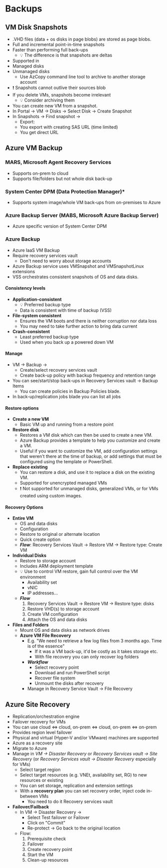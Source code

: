 # Backups

## VM Disk Snapshots

- .VHD files (data + os disks in page blobs) are stored as page blobs.
- Full and incremental point-in-time snapshots
- Faster than performing full back-ups
  - 💡 The difference is that snapshots are deltas
- Supported in
- Managed disks
- Unmanaged disks
  - Use AzCopy command line tool to archive to another storage account
- ❗ Snapshots cannot outlive their sources blob
- If you delete VMs, snapshots become irrelevant
  - 💡 Consider archiving them
- You can create new VM from a snapshot.
- In Portal -> VM -> Disks -> Select Disk -> Create Snapshot
- In Snapshots -> Find snapshot ->
  - Export:
  - You export with creating SAS URL (time limited)
  - You get direct URL

## Azure VM Backup

### MARS, Microsoft Agent Recovery Services

- Supports on-prem to cloud
- Supports file/folders but not whole disk back-up

### System Center DPM (Data Protection Manager)*

- Supports system image/whole VM back-ups from on-premises to Azure

### Azure Backup Server (MABS, Microsoft Azure Backup Server)

- Azure specific version of System Center DPM

### Azure Backup

- Azure IaaS VM Backup
- Require recovery services vault
  - Don't need to worry about storage accounts
- Azure Backup service uses VMSnapshot and VMSnapshotLinux extensions
- VSS orchestrates consistent snapshots of OS and data disks.

#### Consistency levels

- **Application-consistent**
  - 💡 Preferred backup type
  - Data is consistent with time of backup (VSS)
- **File-system consistent**
  - Ensures the VM boots and there is neither corruption nor data loss
  - You may need to take further action to bring data current
- **Crash-consistent**
  - Least preferred backup type
  - Used when you back up a powered down VM

#### Manage

- VM -> Backup ->
  - Create/select recovery services vault
  - Create back-up policy with backup frequency and retention range
- You can see/start/stop back-ups in Recovery Services vault -> Backup Items
  - You can create policies in Backup Policies blade.
- In back-up/replication jobs blade you can list all jobs

#### Restore options

- **Create a new VM**
  - Basic VM up and running from a restore point
- **Restore disk**
  - Restores a VM disk which can then be used to create a new VM.
  - Azure Backup provides a template to help you customize and create a VM.
  - Useful if you want to customize the VM, add configuration settings that weren't there at the time of backup, or add settings that must be configured using the template or PowerShell.
- **Replace existing**
  - You can restore a disk, and use it to replace a disk on the existing VM.
  - Supported for unencrypted managed VMs
  - ❗ Not supported for unmanaged disks, generalized VMs, or for VMs created using custom images.

#### Recovery Options

- **Entire VM**
  - OS and data disks
  - Configuration
  - Restore to original or alternate location
  - Quick create option
  - ***Flow***: Recovery Services Vault -> Restore VM -> Restore type: Create VM
- **Individual Disks**
  - Restore to storage account
  - Includes ARM deployment template
  - 💡 Use to control VM restore, gain full control over the VM environment
    - Availability set
    - vNIC
    - IP addresses...
  - ***Flow***
    1. Recovery Services Vault -> Restore VM -> Restore type: disks
    2. Restore VHD(s) to storage account
    3. Create VM configuration
    4. Attach the OS and data disks
- **Files and Folders**
  - Mount OS and data disks as network drives
  - **Azure VM File Recovery**
    - E.g. "We need to retrieve a few log files from 3 months ago. Time is of the essence"
      - If it was a VM back-up, it'd be costly as it takes storage etc.
      - With file recovery you can only recover log folders
    - ***Workflow***
      - Select recovery point
      - Download and run PowerShell script
      - Recover file system
      - Unmount the disks after recovery
    - Manage in Recovery Service Vault -> File Recovery

## Azure Site Recovery

- Replication/orchestration engine
- Failover recovery for VMs
- You can use cloud <=> cloud, on-prem <=> cloud, on-prem <=> on-prem
- Provides region level failover
- Physical and virtual (Hyper-V and/or VMware) machines are supported
- Azure as a recovery site
- Migrate to Azure
- Manage in *VM -> Disaster Recovery* or *Recovery Services vault -> Site Recovery* (or *Recovery Services vault -> Disaster Recovery* especially for VMs)
  - Select target region
  - Select target resources (e.g. VNEt, availability set, RG) to new resources or existing
  - You can set storage, replication and extension settings
  - With a **recovery plan** you can set recovery order, inject code in-between VMs
    - You need to do it Recovery services vault
- **Failover/Failback**
  - In VM -> Disaster Recovery ->
    - Select Test failover or Failover
    - Click on "Commit"
    - Re-protect -> Go back to the original location
  - Flow:
    1. Prerequisite check
    2. Failover
    3. Create recovery point
    4. Start the VM
    5. Clean-up resources

